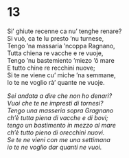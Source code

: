 # 13  
  
Si’ ghiute recenne ca nu’ tenghe renare?  
Si vuò, ca te lu presto ’nu turnese,  
Tengo ’na massaria ’ncoppa Ragnano,  
Tutta chiena re vacche e re vuoje,  
Tengo ’nu bastemiento ’miezo ’ô mare  
E tutto chine re recchini nuove;  
Si te ne viene cu’ miche ’na semmane,  
Io te ne voglio rà’ quante ne vuoje.

*Sei andata a dire che non ho denari?  
Vuoi che te ne impresti di tornesi?  
Tengo una masseria sopra Gragnano  
ch’è tutta piena di vacche e di bovi;  
tengo un bastimento in mezzo al mare  
ch’è tutto pieno di orecchini nuovi.  
Se te ne vieni con me una settimana  
io te ne voglio dar quanti ne vuoi.*


